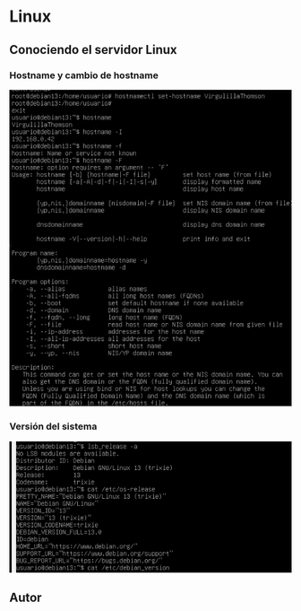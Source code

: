 # Linux

## Conociendo el servidor Linux
### Hostname y cambio de hostname
![Hostname](/img/image.png)

### Versión del sistema
![Version](/img/version_sistema.png)

## Autor
